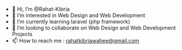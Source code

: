 - 👋 Hi, I’m @Rahat-Kibria
- 👀 I’m interested in Web Design and Web Development
- 🌱 I’m currently learning laravel (php framework)
- 💞️ I’m looking to collaborate on Web Design and Web Development Projects
- 📫 How to reach me : rahatkibriawahee@gmail.com

<!---
Rahat-Kibria/Rahat-Kibria is a ✨ special ✨ repository because its `README.md` (this file) appears on your GitHub profile.
You can click the Preview link to take a look at your changes.
--->
